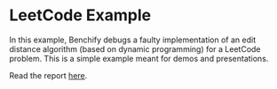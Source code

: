 # LeetCode Example

In this example, Benchify debugs a faulty implementation of an edit distance algorithm (based on dynamic programming) for a LeetCode problem.  This is a simple example meant for demos and presentations.

Read the report [here](https://github.com/Benchify/benchify-examples/pull/76).
